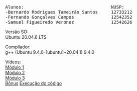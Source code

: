 <pre>Alunos:                                 NUSP:
-Bernardo Rodrigues Tameirão Santos     12733212
-Fernando Gonçalves Campos              12542352
-Samuel Figueiredo Veronez              12542626
</pre>

Versão SO:\
Ubuntu 20.04.6 LTS


Compilador:\
g++ (Ubuntu 9.4.0-1ubuntu1~20.04.1) 9.4.0

Vídeos:\
[Módulo 1](https://link-url-here.org)\
[Módulo 2](https://link-url-here.org)\
[Módulo 3](https://link-url-here.org)\
[Bônus](https://link-url-here.org)
[Execução do código](https://link-url-here.org)
